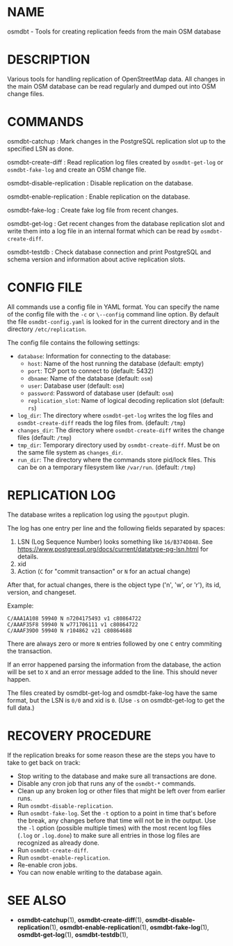 
# NAME

osmdbt - Tools for creating replication feeds from the main OSM database


# DESCRIPTION

Various tools for handling replication of OpenStreetMap data. All changes in
the main OSM database can be read regularly and dumped out into OSM change
files.


# COMMANDS

osmdbt-catchup
:   Mark changes in the PostgreSQL replication slot up to the specified LSN
    as done.

osmdbt-create-diff
:   Read replication log files created by `osmdbt-get-log` or `osmdbt-fake-log`
    and create an OSM change file.

osmdbt-disable-replication
:   Disable replication on the database.

osmdbt-enable-replication
:   Enable replication on the database.

osmdbt-fake-log
:   Create fake log file from recent changes.

osmdbt-get-log
:   Get recent changes from the database replication slot and write them into
    a log file in an internal format which can be read by
    `osmdbt-create-diff`.

osmdbt-testdb
:   Check database connection and print PostgreSQL and schema version
    and information about active replication slots.


# CONFIG FILE

All commands use a config file in YAML format. You can specify the name of the
config file with the `-c` or `\--config` command line option. By default the
file `osmdbt-config.yaml` is looked for in the current directory and in the
directory `/etc/replication`.

The config file contains the following settings:

* `database`: Information for connecting to the database:
    - `host`: Name of the host running the database (default: empty)
    - `port`: TCP port to connect to (default: 5432)
    - `dbname`: Name of the database (default: `osm`)
    - `user`: Database user (default: `osm`)
    - `password`: Password of database user (default: `osm`)
    - `replication_slot`: Name of logical decoding replication slot
      (default: `rs`)
* `log_dir`: The directory where `osmdbt-get-log` writes the log files and
  `osmdbt-create-diff` reads the log files from.
  (default: `/tmp`)
* `changes_dir`: The directory where `osmdbt-create-diff` writes the change
  files (default: `/tmp`)
* `tmp_dir`: Temporary directory used by `osmdbt-create-diff`. Must be on the
  same file system as `changes_dir`.
* `run_dir`: The directory where the commands store pid/lock files. This can
  be on a temporary filesystem like `/var/run`.
  (default: `/tmp`)


# REPLICATION LOG

The database writes a replication log using the `pgoutput` plugin.

The log has one entry per line and the following fields separated by spaces:

1. LSN (Log Sequence Number) looks something like `16/B374D848`. See
   https://www.postgresql.org/docs/current/datatype-pg-lsn.html for details.
2. xid
3. Action (`C` for "commit transaction" or `N` for an actual change)

After that, for actual changes, there is the object type ('n', 'w', or 'r'),
its id, version, and changeset.

Example:

    C/AAA1A108 59940 N n7204175493 v1 c80864722
    C/AAAF35F8 59940 N w771706111 v1 c80864722
    C/AAAF39D0 59940 N r104862 v21 c80864688

There are always zero or more `N` entries followed by one `C` entry commiting
the transaction.

If an error happened parsing the information from the database, the action
will be set to `X` and an error message added to the line. This should never
happen.

The files created by osmdbt-get-log and osmdbt-fake-log have the same format,
but the LSN is `0/0` and xid is `0`. (Use `-s` on osmdbt-get-log to get the
full data.)


# RECOVERY PROCEDURE

If the replication breaks for some reason these are the steps you have to
take to get back on track:

* Stop writing to the database and make sure all transactions are done.
* Disable any cron job that runs any of the `osmdbt-*` commands.
* Clean up any broken log or other files that might be left over from
  earlier runs.
* Run `osmdbt-disable-replication`.
* Run `osmdbt-fake-log`. Set the `-t` option to a point in time that's
  before the break, any changes before that time will not be in the output.
  Use the `-l` option (possible multiple times) with the most recent log
  files (`.log` or `.log.done`) to make sure all entries in those log files
  are recognized as already done.
* Run `osmdbt-create-diff`.
* Run `osmdbt-enable-replication`.
* Re-enable cron jobs.
* You can now enable writing to the database again.


# SEE ALSO

* **osmdbt-catchup**(1),
  **osmdbt-create-diff**(1),
  **osmdbt-disable-replication**(1),
  **osmdbt-enable-replication**(1),
  **osmdbt-fake-log**(1),
  **osmdbt-get-log**(1),
  **osmdbt-testdb**(1),

